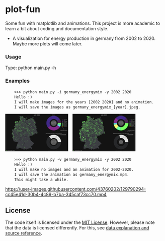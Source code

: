 # plot-fun

Some fun with matplotlib and animations. 
This project is more academic to learn a bit about coding and documentation style. 


- A visualization for energy production in germany from 2002 to 2020. Maybe more plots will come later. 

### Usage
Type: python main.py -h

### Examples
        >>> python main.py -i germany_energymix -y 2002 2020
        Hello :)
        I will make images for the years [2002 2020] and no animation.
        I will save the images as germany_energymix_[year].jpeg.
<img src = "results/germany_energymix_2002.jpeg"
     style = "float: center; margin-right: 10px;"
     width="200"/>
<img src = "results/germany_energymix_2020.jpeg"
     style = "float: center; margin-right: 10px;"
     width="200"/> 
     
        >>> python main.py -v germany_energymix -y 2002 2020
        Hello :)
        I will make no images and an animation for 2002-2020.
        I will save the animation as germany_energymix.mp4.
        This might take a while.
        

https://user-images.githubusercontent.com/43760202/129790294-cc45e41d-30b4-4c89-b7ba-345caf73cc70.mp4

     
## License
The code itself is licensed under the [MIT License](LICENSE). 
However, please note that the data is licensed differently. 
For this, see [data explanation and source reference](/data/README.md).

